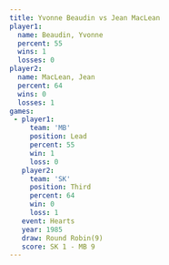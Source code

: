 ```yaml
---
title: Yvonne Beaudin vs Jean MacLean
player1:               
  name: Beaudin, Yvonne
  percent: 55          
  wins: 1              
  losses: 0            
player2:               
  name: MacLean, Jean  
  percent: 64          
  wins: 0              
  losses: 1            
games:
 - player1:        
     team: 'MB'    
     position: Lead
     percent: 55   
     win: 1        
     loss: 0       
   player2:         
     team: 'SK'     
     position: Third
     percent: 64    
     win: 0         
     loss: 1        
   event: Hearts       
   year: 1985          
   draw: Round Robin(9)
   score: SK 1 - MB 9  
---
```

